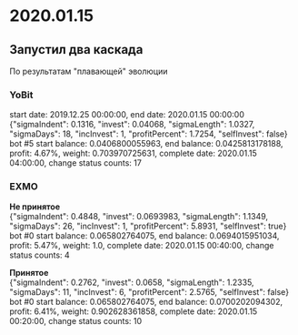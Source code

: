 # 2020.01.15
## Запустил два каскада
По результатам "плавающей" эволюции

### YoBit
start date: 2019.12.25 00:00:00, end date: 2020.01.15 00:00:00  
{"sigmaIndent": 0.1316, "invest": 0.04068, "sigmaLength": 1.0327, "sigmaDays": 18, "incInvest": 1, "profitPercent": 1.7254, "selfInvest": false}  
bot #5 start balance: 0.0406800055963, end balance: 0.0425813178188, profit: 4.67%, weight: 0.703970725631, complete date: 2020.01.15 04:00:00, change status counts: 17 

### EXMO
**Не принятое**  
{"sigmaIndent": 0.4848, "invest": 0.0693983, "sigmaLength": 1.1349, "sigmaDays": 26, "incInvest": 1, "profitPercent": 5.8931, "selfInvest": true}  
bot #0 start balance: 0.065802764075, end balance: 0.0694015951034, profit: 5.47%, weight: 1.0, complete date: 2020.01.15 00:40:00, change status counts: 4 


**Принятое**  
{"sigmaIndent": 0.2762, "invest": 0.0658, "sigmaLength": 1.2335, "sigmaDays": 11, "incInvest": 6, "profitPercent": 2.5765, "selfInvest": false}  
bot #0 start balance: 0.065802764075, end balance: 0.0700202094302, profit: 6.41%, weight: 0.902628361858, complete date: 2020.01.15 00:20:00, change status counts: 10  
